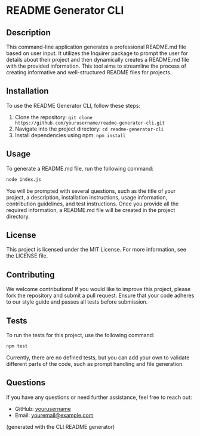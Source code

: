 # README Generator CLI

## Description

This command-line application generates a professional README.md file based on user input. It utilizes the Inquirer package to prompt the user for details about their project and then dynamically creates a README.md file with the provided information. This tool aims to streamline the process of creating informative and well-structured README files for projects.

## Installation

To use the README Generator CLI, follow these steps:
1. Clone the repository: `git clone https://github.com/yourusername/readme-generator-cli.git`
2. Navigate into the project directory: `cd readme-generator-cli`
3. Install dependencies using npm: `npm install`

## Usage
To generate a README.md file, run the following command:

```bash
node index.js
```
You will be prompted with several questions, such as the title of your project, a description, installation instructions, usage information, contribution guidelines, and test instructions. Once you provide all the required information, a README.md file will be created in the project directory.

## License
This project is licensed under the MIT License. For more information, see the LICENSE file.

## Contributing

We welcome contributions! If you would like to improve this project, please fork the repository and submit a pull request. Ensure that your code adheres to our style guide and passes all tests before submission.

## Tests

To run the tests for this project, use the following command:

```bash
npm test
```
Currently, there are no defined tests, but you can add your own to validate different parts of the code, such as prompt handling and file generation.

## Questions

If you have any questions or need further assistance, feel free to reach out:
- GitHub: [yourusername](https://github.com/yourusername)
- Email: [youremail@example.com](mailto:youremail@example.com)


(generated with the CLI README generator)
